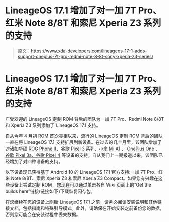 # LineageOS 17.1 增加了对一加 7T Pro、红米 Note 8/8T 和索尼 Xperia Z3 系列的支持

> 原文：<https://www.xda-developers.com/lineageos-17-1-adds-support-oneplus-7t-pro-redmi-note-8-8t-sony-xperia-z3-series/>

# LineageOS 17.1 增加了对一加 7T Pro、红米 Note 8/8T 和索尼 Xperia Z3 系列的支持

广受欢迎的 LineageOS 定制 ROM 背后的团队为一加 7T Pro、Redmi Note 8/8T 和 Xperia Z3 系列添加了 LineageOS 17.1 支持。

自从今年 4 月初 ROM [首次亮相](https://www.xda-developers.com/lineageos-17-1-android-10-officially-available/)以来，流行的 LineageOS 定制 ROM 背后的团队一直在将 LineageOS 17.1 支持扩展到新设备。在过去的几个月里，该团队增加了对诸如[华硕 ROG Phone II、谷歌 Pixel 3 系列](https://www.xda-developers.com/asus-rog-phone-ii-google-pixel-3-xl-samsung-galaxy-a7-2016-lineageos-17-1/)、[小米 Mi A1](https://www.xda-developers.com/lineageos-17-1-adds-support-xiaomi-mi-a1-samsung-galaxy-j7-2015-drops-realme-3-pro/) 、 [OnePlus One](https://www.xda-developers.com/lineageos-17-1-adds-support-for-the-oneplus-one-sony-xperia-xz2-xz2-compact-and-fxtec-pro1/) 、[谷歌 Pixel 3a、谷歌 Pixel 4](https://www.xda-developers.com/lineageos-17-1-adds-support-google-pixel-3a-google-pixel-4-moto-g7-power-play-huawei-p20-lite-p-smart/) 等设备的支持。自从我们上一期报道以来，该团队已经增加了对四种设备的支持。

以下设备现已获得基于 Android 10 的 LineageOS 17.1 官方支持:一加 7T Pro、红米 Note 8/8T、索尼 Xperia Z3 和索尼 Xperia Z3 Compact。如果您有兴趣在这些设备上尝试定制 ROM，您现在可以通过单击各自 Wiki 页面上的“Get the builds here”链接(链接如下)下载恢复闪存包。

在您继续在您的设备上刷新 LineageOS 17.1 之前，请务必阅读安装说明和其他链接文档，包括指南和特殊引导模式。此外，请确保在开始安装之前备份您的数据，否则您可能会在安装过程中丢失数据。